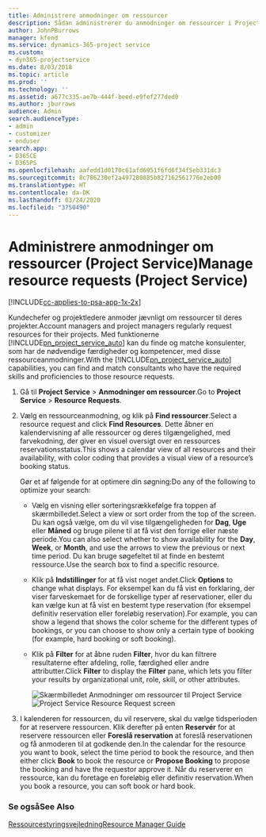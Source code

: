 ```yaml
---
title: Administrere anmodninger om ressourcer
description: Sådan administrerer du anmodninger om ressourcer i Project Service
author: JohnPBurrows
manager: kfend
ms.service: dynamics-365-project service
ms.custom:
- dyn365-projectservice
ms.date: 8/03/2018
ms.topic: article
ms.prod: ''
ms.technology: ''
ms.assetid: a677c335-ae7b-444f-beed-e9fef277ded0
ms.author: jburrows
audience: Admin
search.audienceType:
- admin
- customizer
- enduser
search.app:
- D365CE
- D365PS
ms.openlocfilehash: aafedd1d0170c61afd6951f6fd6f34f5eb331dc3
ms.sourcegitcommit: 8c786230ef2a497280885b827162561776e2eb00
ms.translationtype: HT
ms.contentlocale: da-DK
ms.lasthandoff: 03/24/2020
ms.locfileid: "3750490"
---
```

# <a name="manage-resource-requests-project-service"></a><span data-ttu-id="7931c-103">Administrere anmodninger om ressourcer (Project Service)</span><span class="sxs-lookup"><span data-stu-id="7931c-103">Manage resource requests (Project Service)</span></span>

[!INCLUDE[cc-applies-to-psa-app-1x-2x](../includes/cc-applies-to-psa-app-1x-2x.md)]

<span data-ttu-id="7931c-104">Kundechefer og projektledere anmoder jævnligt om ressourcer til deres projekter.</span><span class="sxs-lookup"><span data-stu-id="7931c-104">Account managers and project managers regularly request resources for their projects.</span></span> <span data-ttu-id="7931c-105">Med funktionerne [!INCLUDE[pn_project_service_auto](../includes/pn-project-service-auto.md)] kan du finde og matche konsulenter, som har de nødvendige færdigheder og kompetencer, med disse ressourceanmodninger.</span><span class="sxs-lookup"><span data-stu-id="7931c-105">With the [!INCLUDE[pn_project_service_auto](../includes/pn-project-service-auto.md)] capabilities, you can find and match consultants who have the required skills and proficiencies to those resource requests.</span></span>  
  
1. <span data-ttu-id="7931c-106">Gå til **Project Service** > **Anmodninger om ressourcer**.</span><span class="sxs-lookup"><span data-stu-id="7931c-106">Go to **Project Service** > **Resource Requests**.</span></span>  
  
2. <span data-ttu-id="7931c-107">Vælg en ressourceanmodning, og klik på **Find ressourcer**.</span><span class="sxs-lookup"><span data-stu-id="7931c-107">Select a resource request and click **Find Resources**.</span></span> <span data-ttu-id="7931c-108">Dette åbner en kalendervisning af alle ressourcer og deres tilgængelighed, med farvekodning, der giver en visuel oversigt over en ressources reservationsstatus.</span><span class="sxs-lookup"><span data-stu-id="7931c-108">This shows a calendar view of all resources and their availability, with color coding that provides a visual view of a resource’s booking status.</span></span>  
  
    <span data-ttu-id="7931c-109">Gør et af følgende for at optimere din søgning:</span><span class="sxs-lookup"><span data-stu-id="7931c-109">Do any of the following to optimize your search:</span></span>  
  
   -   <span data-ttu-id="7931c-110">Vælg en visning eller sorteringsrækkefølge fra toppen af skærmbilledet.</span><span class="sxs-lookup"><span data-stu-id="7931c-110">Select a view or sort order from the top of the screen.</span></span> <span data-ttu-id="7931c-111">Du kan også vælge, om du vil vise tilgængeligheden for **Dag**, **Uge** eller **Måned** og bruge pilene til at få vist den forrige eller næste periode.</span><span class="sxs-lookup"><span data-stu-id="7931c-111">You can also select whether to show availability for the **Day**, **Week**, or **Month**, and use the arrows to view the previous or next time period.</span></span> <span data-ttu-id="7931c-112">Du kan bruge søgefeltet til at finde en bestemt ressource.</span><span class="sxs-lookup"><span data-stu-id="7931c-112">Use the search box to find a specific resource.</span></span>  
  
   -   <span data-ttu-id="7931c-113">Klik på **Indstillinger** for at få vist noget andet.</span><span class="sxs-lookup"><span data-stu-id="7931c-113">Click **Options** to change what displays.</span></span> <span data-ttu-id="7931c-114">For eksempel kan du få vist en forklaring, der viser farveskemaet for de forskellige typer af reservationer, eller du kan vælge kun at få vist en bestemt type reservation (for eksempel definitiv reservation eller foreløbig reservation).</span><span class="sxs-lookup"><span data-stu-id="7931c-114">For example, you can show a legend that shows the color scheme for the different types of bookings, or you can choose to show only a certain type of booking (for example, hard booking or soft booking).</span></span>  
  
   -   <span data-ttu-id="7931c-115">Klik på **Filter** for at åbne ruden **Filter**, hvor du kan filtrere resultaterne efter afdeling, rolle, færdighed eller andre attributter.</span><span class="sxs-lookup"><span data-stu-id="7931c-115">Click **Filter** to display the **Filter** pane, which lets you filter your results by organizational unit, role, skill, or other attributes.</span></span>  
  
       <span data-ttu-id="7931c-116">![Skærmbilledet Anmodninger om ressourcer til Project Service](../project-service/media/project-service-resource-request-screen.png "Skærmbilledet Anmodninger om ressourcer til Project Service")</span><span class="sxs-lookup"><span data-stu-id="7931c-116">![Project Service Resource Request screen](../project-service/media/project-service-resource-request-screen.png "Project Service Resource Request screen")</span></span>  
  
3. <span data-ttu-id="7931c-117">I kalenderen for ressourcen, du vil reservere, skal du vælge tidsperioden for at reservere ressourcen. Klik derefter på enten **Reservér** for at reservere ressourcen eller **Foreslå reservation** at foreslå reservationen og få anmoderen til at godkende den.</span><span class="sxs-lookup"><span data-stu-id="7931c-117">In the calendar for the resource you want to book, select the time period to book the resource, and then either click **Book** to book the resource or **Propose Booking** to propose the booking and have the requestor approve it.</span></span> <span data-ttu-id="7931c-118">Når du reserverer en ressource, kan du foretage en foreløbig eller definitiv reservation.</span><span class="sxs-lookup"><span data-stu-id="7931c-118">When you book a resource, you can soft book or hard book.</span></span>  
  
### <a name="see-also"></a><span data-ttu-id="7931c-119">Se også</span><span class="sxs-lookup"><span data-stu-id="7931c-119">See Also</span></span>  
 [<span data-ttu-id="7931c-120">Ressourcestyringsvejledning</span><span class="sxs-lookup"><span data-stu-id="7931c-120">Resource Manager Guide</span></span>](../project-service/resource-manager-guide.md)
